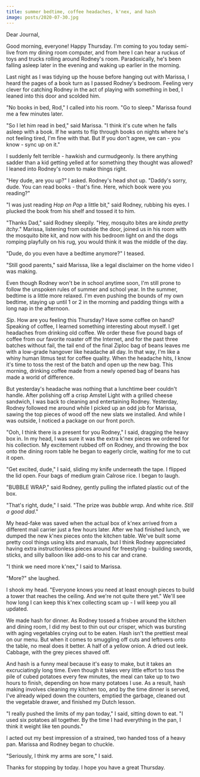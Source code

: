 ```yaml
---
title: summer bedtime, coffee headaches, k'nex, and hash
image: posts/2020-07-30.jpg
---
```


Dear Journal,

Good morning, everyone!  Happy Thursday.  I'm coming to you today
semi-live from my dining room computer, and from here I can hear a
ruckus of toys and trucks rolling around Rodney's room.
Paradoxically, he's been falling asleep later in the evening and
waking up earlier in the morning.

Last night as I was tidying up the house before hanging out with
Marissa, I heard the pages of a book turn as I passed Rodney's
bedroom.  Feeling very clever for catching Rodney in the act of
playing with something in bed, I leaned into this door and scolded
him.

"No books in bed, Rod," I called into his room.  "Go to sleep."
Marissa found me a few minutes later.

"So I let him read in bed," said Marissa.  "I think it's cute when he
falls asleep with a book.  If he wants to flip through books on nights
where he's not feeling tired, I'm fine with that.  But If you don't
agree, we can - you know - sync up on it."

I suddenly felt terrible - hawkish and curmudgeonly.  Is there
anything sadder than a kid getting yelled at for something they
thought was allowed?  I leaned into Rodney's room to make things
right.

"Hey dude, are you up?" I asked.  Rodney's head shot up.  "Daddy's
sorry, dude.  You can read books - that's fine.  Here, which book were
you reading?"

"I was just reading _Hop on Pop_ a little bit," said Rodney, rubbing
his eyes.  I plucked the book from his shelf and tossed it to him.

"Thanks Dad," said Rodney sleepily.  "Hey, mosquito bites are _kinda
pretty itchy_."  Marissa, listening from outside the door, joined us
in his room with the mosquito bite kit, and now with his bedroom light
on and the dogs romping playfully on his rug, you would think it was
the middle of the day.

"Dude, do you even have a bedtime anymore?" I teased.

"Still good parents," said Marissa, like a legal disclaimer on the
home video I was making.

Even though Rodney won't be in school anytime soon, I'm still prone to
follow the unspoken rules of summer and school year.  In the summer,
bedtime is a little more relaxed.  I'm even pushing the bounds of my
own bedtime, staying up until 1 or 2 in the morning and padding things
with a long nap in the afternoon.

_Sip_.  How are you feeling this Thursday?  Have some coffee on hand?
Speaking of coffee, I learned something interesting about myself.  I
get headaches from drinking old coffee.  We order these five pound
bags of coffee from our favorite roaster off the Internet, and for the
past three batches without fail, the tail end of the final Ziploc bag
of beans leaves me with a low-grade hangover like headache all day.
In that way, I'm like a whiny human litmus test for coffee quality.
When the headache hits, I know it's time to toss the rest of the batch
and open up the new bag.  This morning, drinking coffee made from a
newly opened bag of beans has made a world of difference.

But yesterday's headache was nothing that a lunchtime beer couldn't
handle.  After polishing off a crisp Amstel Light with a grilled
cheese sandwich, I was back to cleaning and entertaining Rodney.
Yesterday, Rodney followed me around while I picked up an odd job for
Marissa, sawing the top pieces of wood off the new slats we
installed.  And while I was outside, I noticed a package on our front
porch.

"Ooh, I think there is a present for you Rodney," I said, dragging the
heavy box in.  In my head, I was sure it was the extra k'nex pieces we
ordered for his collection.  My excitement rubbed off on Rodney, and
throwing the box onto the dining room table he began to eagerly
circle, waiting for me to cut it open.

"Get excited, dude," I said, sliding my knife underneath the tape.  I
flipped the lid open.  Four bags of medium grain Calrose rice.  I
began to laugh.

"BUBBLE WRAP," said Rodney, gently pulling the inflated plastic out of
the box.

"That's right, dude," I said.  "The prize was _bubble wrap_.  And
white rice.  _Still a good dad_."

My head-fake was saved when the actual box of k'nex arrived from a
different mail carrier just a few hours later.  After we had finished
lunch, we dumped the new k'nex pieces onto the kitchen table.  We've
built some pretty cool things using kits and manuals, but I think
Rodney appreciated having extra instructionless pieces around for
freestyling - building swords, sticks, and silly balloon like add-ons
to his car and crane.

"I think we need more k'nex," I said to Marissa.

"More?" she laughed.

I shook my head.  "Everyone knows you need at least enough pieces to
build a tower that reaches the ceiling.  And we're not quite there
yet."  We'll see how long I can keep this k'nex collecting scam up - I
will keep you all updated.

We made hash for dinner.  As Rodney tossed a frisbee around the
kitchen and dining room, I did my best to thin out our crisper, which
was bursting with aging vegetables crying out to be eaten.  Hash isn't
the prettiest meal on our menu.  But when it comes to smuggling off
cuts and leftovers onto the table, no meal does it better.  A half of
a yellow onion.  A dried out leek.  Cabbage, with the grey pieces
shaved off.

And hash is a funny meal because it's easy to make, but it takes an
excruciatingly long time.  Even though it takes very little effort to
toss the pile of cubed potatoes every few minutes, the meal can take
up to two hours to finish, depending on how many potatoes I use.  As a
result, hash making involves cleaning my kitchen too, and by the time
dinner is served, I've already wiped down the counters, emptied the
garbage, cleaned out the vegetable drawer, and finished my Dutch
lesson.

"I really pushed the limits of my pan today," I said, sitting down to
eat.  "I used six potatoes all together.  By the time I had everything
in the pan, I think it weight like ten pounds."

I acted out my best impression of a strained, two handed toss of a
heavy pan.  Marissa and Rodney began to chuckle.

"Seriously, I think my arms are sore," I said.

Thanks for stopping by today.  I hope you have a great Thursday.
